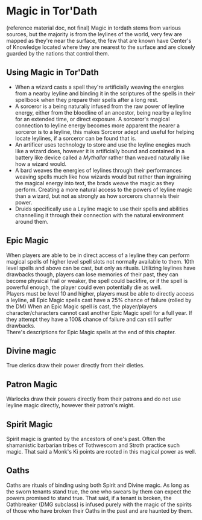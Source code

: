 # Magic in Tor'Dath
(reference material doc, not final)
Magic in tordath stems from various sources, but the majority is from the leylines of the world, very few are mapped as they're near the surface, the few that are known have Center's of Knowledge located where they are nearest to the surface and are closely guarded by the nations that control them.

## Using Magic in Tor'Dath
- When a wizard casts a spell they're artificially weaving the energies from a nearby leyline and binding it in the scriptures of the spells in their spellbook when they prepare their spells after a long rest.  
- A sorceror is a being naturally infused from the raw power of leyline energy, either from the bloodline of an ancestor, being nearby a leyline for an extended time, or direct exposure. A sorceror's magical connection to leyline energy becomes more apparent the nearer a sorceror is to a leyline, this makes Sorceror adept and useful for helping locate leylines, if a sorceror can be found that is.  
- An artificer uses technology to store and use the leyline enegies much like a wizard does, however it is artificially bound and contained in a battery like device called a *Mythallar* rather than weaved naturally like how a wizard would.  
- A bard weaves the energies of leylines through their performances weaving spells much like how wizards would but rather than ingraining the magical energy into text, the brads weave the magic as they perform. Creating a more natural access to the powers of leyline magic than a wizard, but not as strongly as how sorcerors channels their power.
- Druids specifically use a Leyline magic to use their spells and abilities channelling it through their connection with the natural environment around them.

## Epic Magic
When players are able to be in direct access of a leyline they can perform magical spells of higher level spell slots not normally available to them. 10th level spells and above can be cast, but only as rituals. Utilizing leylines have drawbacks though, players can lose memories of their past, they can become physical frail or weaker, the spell could backfire, or if the spell is powerful enough, the player could even potentially die as well.  
Players must be level 10 and higher, players must be able to directly access a leyline, all Epic Magic spells cast have a 25% chance of failure (rolled by the DM)
When an Epic Magic spell is cast, the player/players character/characters cannot cast another Epic Magic spell for a full year. If they attempt they have a 100& chance of failure and can still suffer drawbacks.  
There's descriptions for Epic Magic spells at the end of this chapter.

## Divine magic
True clerics draw their power directly from their dieties.

## Patron Magic
Warlocks draw their powers directly from their patrons and do not use leyline magic directly, however their patron's might.

## Spirit Magic
Spirit magic is granted by the ancestors of one's past. Often the shamanistic barbarian tribes of Tothwescom and Stroth practice such magic. That said a Monk's Ki points are rooted in this magical power as well.

## Oaths
Oaths are rituals of binding using both Spirit and Divine magic. As long as the sworn tenants stand true, the one who swears by them can expect the powers promised to stand true. That said, if a tenant is broken, the Oathbreaker (DMG subclass) is infused purely with the magic of the spirits of those who have broken their Oaths in the past and are haunted by them.
